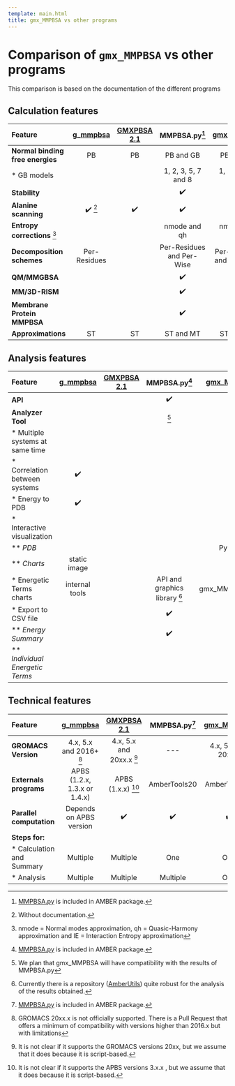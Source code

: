 ```yaml
---
template: main.html
title: gmx_MMPBSA vs other programs
---
```


# Comparison of `gmx_MMPBSA` vs other programs
This comparison is based on the documentation of the different programs


## Calculation features
| Feature                               |        [g_mmpbsa][1]         |       [GMXPBSA 2.1][2]       |                     MMPBSA.py[^1]                     |      [gmx_MMPBSA][3]      |
|:--------------------------------------|:----------------------------:|:----------------------------:|:-----------------------------------------------------:|:-------------------------:|
| **Normal binding free energies**      |              PB              |              PB              |                       PB and GB                       |         PB and GB         |
| * GB models                           |                              |                              |                  1, 2, 3, 5, 7 and 8                  |    1, 2, 3, 5, 7 and 8    |
| **Stability**                         |                              |                              |                  :heavy_check_mark:                   |    :heavy_check_mark:     |
| **Alanine scanning**                  |   :heavy_check_mark: [^2]    |      :heavy_check_mark:      |                  :heavy_check_mark:                   |    :heavy_check_mark:     |
| **Entropy corrections** [^3]          |                              |                              |                     nmode and qh                      |     nmode, qh, and IE     |
| **Decomposition schemes**             |         Per-Residues         |                              |               Per-Residues and Per-Wise               | Per-Residues and Per-Wise |
| **QM/MMGBSA**                         |                              |                              |                  :heavy_check_mark:                   |    :heavy_check_mark:     |
| **MM/3D-RISM**                        |                              |                              |                  :heavy_check_mark:                   |    :heavy_check_mark:     |
| **Membrane Protein MMPBSA**           |                              |                              |                  :heavy_check_mark:                   |    :heavy_check_mark:     |
| **Approximations**                    |              ST              |              ST              |                       ST and MT                       |         ST and MT         |

## Analysis features
| Feature                               |        [g_mmpbsa][1]         |       [GMXPBSA 2.1][2]       |                     MMPBSA.py[^1]                     |      [gmx_MMPBSA][3]      |
|:--------------------------------------|:----------------------------:|:----------------------------:|:-----------------------------------------------------:|:-------------------------:|
| **API**                               |                              |                              |                  :heavy_check_mark:                   |    :heavy_check_mark:     |
| **Analyzer Tool**                     |                              |                              |                         [^4]                              |    :heavy_check_mark:     |
| * Multiple systems at same time       |                              |                              |                                                       |    :heavy_check_mark:     |
| * Correlation between systems         |      :heavy_check_mark:      |                              |                                                       |    :heavy_check_mark:     |
| * Energy to PDB                       |      :heavy_check_mark:      |                              |                                                       |    :heavy_check_mark:     |
| * Interactive visualization           |                              |                              |                                                       |    :heavy_check_mark:     |
|   ** _PDB_                            |                              |                              |                                                       |           PyMOL           |
|   ** _Charts_                         |        static image          |                              |                                                       |    :heavy_check_mark:     |
| * Energetic Terms charts              |       internal tools         |                              |               API and graphics library [^5]           |      gmx_MMPBSA_ana       |
| * Export to CSV file                  |                              |                              |                  :heavy_check_mark:                   |    :heavy_check_mark:     |
|   ** _Energy Summary_                 |                              |                              |                  :heavy_check_mark:                   |    :heavy_check_mark:     |
|   ** _Individual Energetic Terms_     |                              |                              |                                                       |    :heavy_check_mark:     |

## Technical features
| Feature                               |        [g_mmpbsa][1]         |       [GMXPBSA 2.1][2]       |                     MMPBSA.py[^1]                     |      [gmx_MMPBSA][3]      |
|:--------------------------------------|:----------------------------:|:----------------------------:|:-----------------------------------------------------:|:-------------------------:|
| **GROMACS Version**                   |   4.x, 5.x and 2016+ [^6]    |   4.x, 5.x and 20xx.x [^7]   |                          ---                          |    4.x, 5.x and 20xx.x    |
| **Externals programs**                | APBS (1.2.x, 1.3.x or 1.4.x) |      APBS (1.x.x) [^8]       |                     AmberTools20                      |       AmberTools20        |
| **Parallel computation**              |   Depends on APBS version    |      :heavy_check_mark:      |                  :heavy_check_mark:                   |    :heavy_check_mark:     |
| **Steps for:**                        |                              |                              |                                                       |                           |
| * Calculation and Summary             |           Multiple           |           Multiple           |                          One                          |            One            |
| * Analysis                            |           Multiple           |           Multiple           |                       Multiple                        |            One            |



  [^1]: [MMPBSA.py][4] is included in AMBER package.
  [^2]: Without documentation.
  [^3]: nmode = Normal modes approximation, qh = Quasic-Harmony approximation and IE = Interaction Entropy
approximation
  [^4]: We plan that gmx_MMPBSA will have compatibility with the results of MMPBSA.py
  [^5]: Currently there is a repository ([AmberUtils][5]) quite robust for the analysis of the results obtained.
  [^6]: GROMACS 20xx.x is not officially supported. There is a Pull Request that offers a minimum of compatibility 
with versions higher than 2016.x but with limitations
  [^7]: It is not clear if it supports the GROMACS versions 20xx, but we assume that it does because 
it is script-based.
  [^8]: It is not clear if it supports the APBS versions 3.x.x , but we assume that it does because it is 
script-based.
  

  [1]: https://github.com/RashmiKumari/g_mmpbsa
  [2]: https://github.com/aspitaleri/gmxpbsa
  [3]: https://github.com/Valdes-Tresanco-MS/gmx_MMPBSA
  [4]: https://ambermd.org/doc12/Amber20.pdf#chapter.34
  [5]: https://github.com/williamdlees/AmberUtils

  